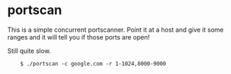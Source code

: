 portscan
===

This is a simple concurrent portscanner. Point it at a host and give it some ranges and it will tell you if those ports are open!

Still quite slow.

```
    $ ./portscan -c google.com -r 1-1024,8000-9000
```
